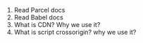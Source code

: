 
1. Read Parcel docs
2. Read Babel docs
3. What is CDN? Why we use it?
4. What is script crossorigin? why we use it?